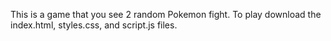 This is a game that you see 2 random Pokemon fight.
To play download the index.html, styles.css, and script.js files.
